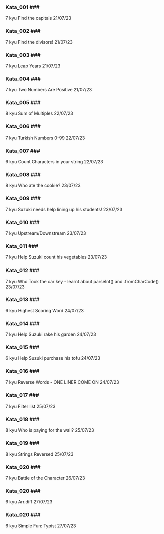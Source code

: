 ### Kata_001 ###
7 kyu
Find the capitals
21/07/23
### Kata_002 ###
7 kyu
Find the divisors!
21/07/23

### Kata_003 ###
7 kyu
Leap Years
21/07/23

### Kata_004 ###
7 kyu
Two Numbers Are Positive
21/07/23

### Kata_005 ###
8 kyu
Sum of Multiples
22/07/23

### Kata_006 ###
7 kyu
Turkish Numbers 0-99
22/07/23

### Kata_007 ###
6 kyu
Count Characters in your string
22/07/23

### Kata_008 ###
8 kyu
Who ate the cookie?
23/07/23

### Kata_009 ###
7 kyu
Suzuki needs help lining up his students!
23/07/23

### Kata_010 ###
7 kyu
Upstream/Downstream
23/07/23

### Kata_011 ###
7 kyu
Help Suzuki count his vegetables
23/07/23

### Kata_012 ###
7 kyu
Who Took the car key - learnt about parseInt() and .fromCharCode()
23/07/23

### Kata_013 ###
6 kyu
Highest Scoring Word
24/07/23

### Kata_014 ###
7 kyu
Help Suzuki rake his garden
24/07/23

### Kata_015 ###
6 kyu
Help Suzuki purchase his tofu
24/07/23

### Kata_016 ###
7 kyu
Reverse Words - ONE LINER COME ON
24/07/23

### Kata_017 ###
7 kyu
Filter list
25/07/23

### Kata_018 ###
8 kyu
Who is paying for the wall?
25/07/23

### Kata_019 ###
8 kyu
Strings Reversed
25/07/23

### Kata_020 ###
7 kyu
Battle of the Character
26/07/23

### Kata_020 ###
6 kyu
Arr.diff
27/07/23

### Kata_020 ###
6 kyu
Simple Fun: Typist
27/07/23

